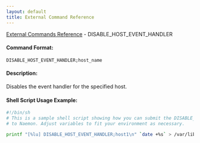 ```yaml
---
layout: default
title: External Command Reference
---
```


<!--
************************************************
* AUTO GENERATED PAGE - USE ./update SCRIPT
************************************************
-->

<span class="glyphicon glyphicon-arrow-up"></span><a href="index.html"> External Commands Reference</a> - DISABLE_HOST_EVENT_HANDLER<br>

#### Command Format:

`DISABLE_HOST_EVENT_HANDLER;host_name`

#### Description:

Disables the event handler for the specified host.

#### Shell Script Usage Example:

```sh
#!/bin/sh
# This is a sample shell script showing how you can submit the DISABLE_HOST_EVENT_HANDLER command
# to Naemon. Adjust variables to fit your environment as necessary.

printf "[%lu] DISABLE_HOST_EVENT_HANDLER;host1\n" `date +%s` > /var/lib/naemon/naemon.cmd
```
